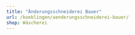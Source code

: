 ```yaml
---
title: "Änderungsschneiderei Bauer"
url: /boeblingen/aenderungsschneiderei-bauer/
shop: Wäscherei
---
```

